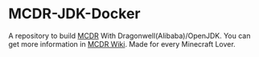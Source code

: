 # MCDR-JDK-Docker
A repository to build [MCDR](https://github.com/Fallen-Breath/MCDReforged) With Dragonwell(Alibaba)/OpenJDK.
You can get more information in [MCDR Wiki](https://mcdreforged.readthedocs.io/zh-cn/latest/).
Made for every Minecraft Lover.